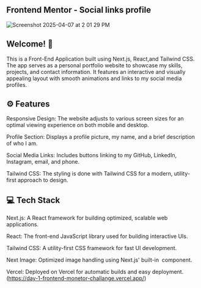 ## Frontend Mentor - Social links profile
![Screenshot 2025-04-07 at 2 01 29 PM](https://github.com/user-attachments/assets/cd19ad7b-c1fa-4aa4-99db-9827a9492c8c)


## Welcome! 👋
This is a Front-End Application built using Next.js, React,and Tailwind CSS. The app serves as a personal portfolio website to showcase my skills, projects, and contact information. It features an interactive and visually appealing layout with smooth animations and links to my social media profiles.

## ⚙️ Features
Responsive Design: The website adjusts to various screen sizes for an optimal viewing experience on both mobile and desktop.

Profile Section: Displays a profile picture, my name, and a brief description of who I am.

Social Media Links: Includes buttons linking to my GitHub, LinkedIn, Instagram, email, and phone.

Tailwind CSS: The styling is done with Tailwind CSS for a modern, utility-first approach to design.

## 💻 Tech Stack
Next.js: A React framework for building optimized, scalable web applications.

React: The front-end JavaScript library used for building interactive UIs.

Tailwind CSS: A utility-first CSS framework for fast UI development.

Next Image: Optimized image handling using Next.js' built-in <Image> component.

Vercel: Deployed on Vercel for automatic builds and easy deployment.(https://day-1-frontend-monetor-challange.vercel.app/)



